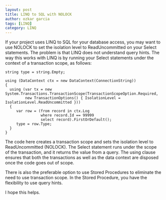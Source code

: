 ```yaml
---
layout: post
title: LINQ to SQL with NOLOCK
author: ozkar garcia
tags: [LINQ]
category: LINQ
---
```


If your project uses LINQ to SQL for your database access, you may want to use NOLOCK to set the isolation level to ReadUncommitted on your Select statements. The problem is that LINQ does not understand query hints. The way this works with LINQ is by running your Select statements under the context of a transaction scope, as follows:

```
string type = string.Empty;

using (DataContext ctx = new DataContext(ConnectionString))
{
  using (var tx = new System.Transactions.TransactionScope(TransactionScopeOption.Required,
         new TransactionOptions() { IsolationLevel = IsolationLevel.ReadUncommitted }))
  {
     var row = (from record in ctx.Log
                where record.Id == 99999
                select record).FirstOrDefault();
     type = row.Type;
  }
}
```
The code here creates a transaction scope and sets the isolation level to ReadUncommitted (NOLOCK). The Select statement runs under the scope of the transaction, and it returns the value from a query. The using clause ensures that both the transactions as well as the data context are disposed once the code goes out of scope.

There is also the preferable option to use Stored Procedures to eliminate the need to use transaction scope. In the Stored Procedure, you have the flexibility to use query hints.

I hope this helps.